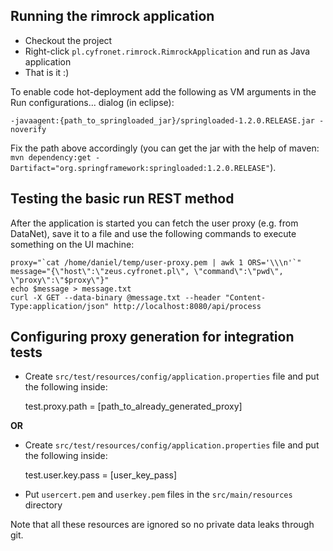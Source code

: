 ## Running the rimrock application

* Checkout the project
* Right-click `pl.cyfronet.rimrock.RimrockApplication` and run as Java application
* That is it :)

To enable code hot-deployment add the following as VM arguments in the Run configurations... dialog (in eclipse):

`-javaagent:{path_to_springloaded_jar}/springloaded-1.2.0.RELEASE.jar -noverify`

Fix the path above accordingly (you can get the jar with the help of maven: `mvn dependency:get -Dartifact="org.springframework:springloaded:1.2.0.RELEASE"`).

## Testing the basic run REST method

After the application is started you can fetch the user proxy (e.g. from DataNet), save it to a file and use the following commands to execute something on the UI machine:

	proxy="`cat /home/daniel/temp/user-proxy.pem | awk 1 ORS='\\\n'`"
	message="{\"host\":\"zeus.cyfronet.pl\", \"command\":\"pwd\", \"proxy\":\"$proxy\"}"
	echo $message > message.txt
	curl -X GET --data-binary @message.txt --header "Content-Type:application/json" http://localhost:8080/api/process

## Configuring proxy generation for integration tests

* Create `src/test/resources/config/application.properties` file and put the following inside:

    test.proxy.path = [path_to_already_generated_proxy]
    
**OR**    

* Create `src/test/resources/config/application.properties` file and put the following inside:

    test.user.key.pass = [user_key_pass]

* Put `usercert.pem` and `userkey.pem` files in the `src/main/resources` directory

Note that all these resources are ignored so no private data leaks through git.
